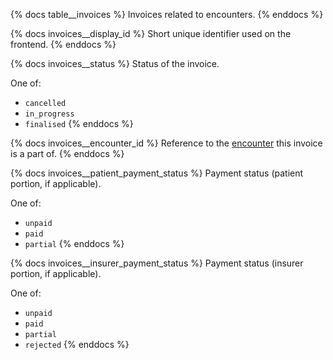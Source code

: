 {% docs table__invoices %}
Invoices related to encounters.
{% enddocs %}

{% docs invoices__display_id %}
Short unique identifier used on the frontend.
{% enddocs %}

{% docs invoices__status %}
Status of the invoice.

One of:
- `cancelled`
- `in_progress`
- `finalised`
{% enddocs %}

{% docs invoices__encounter_id %}
Reference to the [encounter](#!/source/source.tamanu.tamanu.encounters) this invoice is a part of.
{% enddocs %}

{% docs invoices__patient_payment_status %}
Payment status (patient portion, if applicable).

One of:
- `unpaid`
- `paid`
- `partial`
{% enddocs %}

{% docs invoices__insurer_payment_status %}
Payment status (insurer portion, if applicable).

One of:
- `unpaid`
- `paid`
- `partial`
- `rejected`
{% enddocs %}
